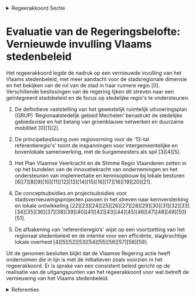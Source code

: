

<details>
        <summary>Regeerakkoord Sectie </summary>
        <p>2.2.7 Vernieuwde invulling Vlaams stedenbeleid Binnen het instrumentarium van het Stedenbeleid wordt meer aandacht ontwik-keld voor de stadsregionale dimensie. Hierbij houden we de focus op de 13 centrumsteden, maar bekijken we ook de rol van de stad in haar ruimere regio. </p>
        </details> 

# Evaluatie van de Regeringsbelofte: Vernieuwde invulling Vlaams stedenbeleid

Het regeerakkoord legde de nadruk op een vernieuwde invulling van het Vlaams stedenbeleid, met meer aandacht voor de stadsregionale dimensie en het bekijken van de rol van de stad in haar ruimere regio \[0\]. Verschillende beslissingen van de regering lijken dit streven naar een geïntegreerd stadsbeleid en de focus op stedelijke regio's te ondersteunen.

1. De definitieve vaststelling van het gewestelijk ruimtelijk uitvoeringsplan (GRUP) ‘Regionaalstedelijk gebied Mechelen’ benadrukt de stedelijke gebiedsvisie en het belang van groenblauwe netwerken en duurzame mobiliteit \[0\]\[1\]\[2\].

2. De principebeslissing over regiovorming voor de '13-tal referentieregio's' toont de inspanningen voor intergemeentelijke en bovenlokale samenwerking, met de burgemeesters als spil \[3\]\[4\]\[5\]. 

3. Het Plan Vlaamse Veerkracht en de Slimme Regio Vlaanderen zetten in op het bundelen van de innovatiekracht van ondernemingen en het ondersteunen van implementatie en kennisopbouw bij lokale besturen \[6\]\[7\]\[8\]\[9\]\[10\]\[11\]\[12\]\[13\]\[14\]\[15\]\[16\]\[17\]\[18\]\[19\]\[20\]\[21\].

4. De conceptsubsidies en projectsubsidies voor stadsvernieuwingsprojecten passen in het streven naar kernversterking en lokale ontwikkeling \[22\]\[23\]\[24\]\[25\]\[26\]\[27\]\[28\]\[29\]\[30\]\[31\]\[32\]\[33\]\[34\]\[35\]\[36\]\[37\]\[38\]\[39\]\[40\]\[41\]\[42\]\[43\]\[44\]\[45\]\[46\]\[47\]\[48\]\[49\]\[50\]\[51\].

5. De afbakening van 'referentieregio’s' wijst op een voortzetting van het regionaal stedenbeleid en de intentie voor een efficiënte, slagkrachtige lokale overheid \[4\]\[5\]\[52\]\[53\]\[54\]\[55\]\[56\]\[57\]\[58\]\[59\].

Uit de genomen besluiten blijkt dat de Vlaamse Regering actie heeft ondernomen die in lijn is met de initiatieven zoals voorzien in het regeerakkoord. Er is sprake van een consistent beleid gericht op de realisatie van de uitgangspunten van het regeerakkoord voor wat betreft de vernieuwing van het Vlaams stedenbeleid.

<details>
        <summary> Referenties</summary>
        **[\[0\]](https://beslissingenvlaamseregering.vlaanderen.be/?search=Vaststelling%20gewestelijk%20ruimtelijk%20uitvoeringsplan%20%E2%80%98Regionaalstedelijk%20gebied%20Mechelen%E2%80%99&dateOption=select&startDate=2022-12-23T09%3A00%3A00Z&endDate=2022-12-23T09%3A00%3A00Z)** : **(2022-12-23)** Vaststelling gewestelijk ruimtelijk uitvoeringsplan ‘Regionaalstedelijk gebied Mechelen’ 

**[\[1\]](https://beslissingenvlaamseregering.vlaanderen.be/?search=Vaststelling%20gewestelijk%20ruimtelijk%20uitvoeringsplan%20%E2%80%98Regionaalstedelijk%20gebied%20Mechelen%E2%80%99&dateOption=select&startDate=2022-11-10T07%3A00%3A00Z&endDate=2022-11-10T07%3A00%3A00Z)** : **(2022-11-10)** Vaststelling gewestelijk ruimtelijk uitvoeringsplan ‘Regionaalstedelijk gebied Mechelen’ 

**[\[2\]](https://beslissingenvlaamseregering.vlaanderen.be/?search=Opstart%20ge%C3%AFntegreerd%20planningsproces%20gewestelijk%20ruimtelijk%20uitvoeringsplan%20%E2%80%98regionaalstedelijk%20gebied%20Mechelen%E2%80%99&dateOption=select&startDate=2020-07-17T08%3A00%3A00Z&endDate=2020-07-17T08%3A00%3A00Z)** : **(2020-07-17)** Opstart geïntegreerd planningsproces gewestelijk ruimtelijk uitvoeringsplan ‘regionaalstedelijk gebied Mechelen’ 

**[\[3\]](https://beslissingenvlaamseregering.vlaanderen.be/?search=Regiovorming%20met%20intergemeentelijke%20en%20bovenlokale%20samenwerking&dateOption=select&startDate=2020-10-09T08%3A00%3A00Z&endDate=2020-10-09T08%3A00%3A00Z)** : **(2020-10-09)** Regiovorming met intergemeentelijke en bovenlokale samenwerking 

**[\[4\]](https://beslissingenvlaamseregering.vlaanderen.be/?search=Regiovorming%3A%20afbakening%20referentieregio%E2%80%99s%20en%20vervolgtraject&dateOption=select&startDate=2021-03-12T09%3A00%3A00Z&endDate=2021-03-12T09%3A00%3A00Z)** : **(2021-03-12)** Regiovorming: afbakening referentieregio’s en vervolgtraject 

**[\[5\]](https://beslissingenvlaamseregering.vlaanderen.be/?search=Decreet%20regiovorming%20lokaal%20bestuur&dateOption=select&startDate=2022-07-08T08%3A00%3A00Z&endDate=2022-07-08T08%3A00%3A00Z)** : **(2022-07-08)** Decreet regiovorming lokaal bestuur 

**[\[6\]](https://beslissingenvlaamseregering.vlaanderen.be/?search=Plan%20Vlaamse%20Veerkracht%3A%20Uitbouw%20Slimme%20Regio%20Vlaanderen%20door%20samenbrengen%20innovatiecapaciteit%20ondernemingen%20en%20stimuleren%20implementatie%20en%20kennisopbouw%20bij%20lokale%20besturen&dateOption=select&startDate=2021-06-04T08%3A00%3A00Z&endDate=2021-06-04T08%3A00%3A00Z)** : **(2021-06-04)** Plan Vlaamse Veerkracht: Uitbouw Slimme Regio Vlaanderen door samenbrengen innovatiecapaciteit ondernemingen en stimuleren implementatie en kennisopbouw bij lokale besturen 

**[\[7\]]** : **(2020-07-17)**  

**[\[8\]](https://beslissingenvlaamseregering.vlaanderen.be/?search=Plan%20Vlaamse%20Veerkracht%3A%20inhaalbeweging%20vernieuwing%20bedrijventerreinen&dateOption=select&startDate=2021-12-17T09%3A00%3A00Z&endDate=2021-12-17T09%3A00%3A00Z)** : **(2021-12-17)** Plan Vlaamse Veerkracht: inhaalbeweging vernieuwing bedrijventerreinen 

**[\[9\]](https://beslissingenvlaamseregering.vlaanderen.be/?search=Plan%20Vlaamse%20Veerkracht%3A%20Investeren%20in%20kernversterking%20via%20projectoproepen&dateOption=select&startDate=2022-02-25T09%3A00%3A00Z&endDate=2022-02-25T09%3A00%3A00Z)** : **(2022-02-25)** Plan Vlaamse Veerkracht: Investeren in kernversterking via projectoproepen 

**[\[10\]](https://beslissingenvlaamseregering.vlaanderen.be/?search=Verdeling%20overgedragen%20provinciale%20investeringsmiddelen&dateOption=select&startDate=2020-03-20T09%3A00%3A00Z&endDate=2020-03-20T09%3A00%3A00Z)** : **(2020-03-20)** Verdeling overgedragen provinciale investeringsmiddelen 

**[\[11\]](https://beslissingenvlaamseregering.vlaanderen.be/?search=Plan%20Vlaamse%20Veerkracht%3A%20investeren%20in%20handelskernversterking%20via%20projectoproepen&dateOption=select&startDate=2021-03-12T09%3A00%3A00Z&endDate=2021-03-12T09%3A00%3A00Z)** : **(2021-03-12)** Plan Vlaamse Veerkracht: investeren in handelskernversterking via projectoproepen 

**[\[12\]]** : **(2019-12-20)**  

**[\[13\]](https://beslissingenvlaamseregering.vlaanderen.be/?search=Visienota%20%27Vlaanderen%20en%20het%20Noorden%27&dateOption=select&startDate=2021-03-19T09%3A00%3A00Z&endDate=2021-03-19T09%3A00%3A00Z)** : **(2021-03-19)** Visienota 'Vlaanderen en het Noorden' 

**[\[14\]](https://beslissingenvlaamseregering.vlaanderen.be/?search=Plan%20Vlaamse%20Veerkracht%3A%20Subsidi%C3%ABring%20en%20ondersteuning%20van%20de%20lokale%20besturen%20in%20functie%20van%20het%20realiseren%20van%20samenwerkingsverbanden%20ge%C3%AFntegreerd%20breed%20onthaal%20in%20heel%20Vlaanderen%20en%20Brussel&dateOption=select&startDate=2021-07-16T06%3A00%3A00Z&endDate=2021-07-16T06%3A00%3A00Z)** : **(2021-07-16)** Plan Vlaamse Veerkracht: Subsidiëring en ondersteuning van de lokale besturen in functie van het realiseren van samenwerkingsverbanden geïntegreerd breed onthaal in heel Vlaanderen en Brussel 

**[\[15\]](https://beslissingenvlaamseregering.vlaanderen.be/?search=Startnota%20ge%C3%AFntegreerd%20planningsproces%20gewestelijk%20ruimtelijk%20uitvoeringsplan%20%E2%80%98Optimalisatie%20N8%20in%20het%20Schelde-Leie%20Interfluvium%E2%80%99&dateOption=select&startDate=2022-07-15T08%3A00%3A00Z&endDate=2022-07-15T08%3A00%3A00Z)** : **(2022-07-15)** Startnota geïntegreerd planningsproces gewestelijk ruimtelijk uitvoeringsplan ‘Optimalisatie N8 in het Schelde-Leie Interfluvium’ 

**[\[16\]](https://beslissingenvlaamseregering.vlaanderen.be/?search=Vlaams%20standpunt%20wat%20betreft%20het%20stabiliteits-%20en%20groeipact&dateOption=select&startDate=2022-01-14T09%3A00%3A00Z&endDate=2022-01-14T09%3A00%3A00Z)** : **(2022-01-14)** Vlaams standpunt wat betreft het stabiliteits- en groeipact 

**[\[17\]](https://beslissingenvlaamseregering.vlaanderen.be/?search=Visienota%20%27Beleidsmaatregelen%20voor%20de%20her-%20en%20nevenbestemming%20van%20parochiekerken%20in%20Vlaanderen%27&dateOption=select&startDate=2021-07-16T06%3A00%3A00Z&endDate=2021-07-16T06%3A00%3A00Z)** : **(2021-07-16)** Visienota 'Beleidsmaatregelen voor de her- en nevenbestemming van parochiekerken in Vlaanderen' 

**[\[18\]](https://beslissingenvlaamseregering.vlaanderen.be/?search=Aanpak%20besteding%20middelen%20voor%20verderzetting%20onderbouwde%20aanpak%20energiebesparing%20gebouwenpark%20sector%20Welzijn%2C%20Volksgezondheid%20en%20Gezin&dateOption=select&startDate=2023-11-23T16%3A00%3A00Z&endDate=2023-11-23T16%3A00%3A00Z)** : **(2023-11-23)** Aanpak besteding middelen voor verderzetting onderbouwde aanpak energiebesparing gebouwenpark sector Welzijn, Volksgezondheid en Gezin 

**[\[19\]](https://beslissingenvlaamseregering.vlaanderen.be/?search=Voortgangsrapportage%20van%20het%20ge%C3%AFntegreerde%20planningsproces%20voor%20het%20gewestelijk%20ruimtelijk%20uitvoeringsplan%20%E2%80%9CRuimtelijke%20herinrichting%20van%20de%20Ring%20rond%20Brussel%20%28R0%29%20%E2%80%93%20deel%20Noord%E2%80%9D&dateOption=select&startDate=2022-07-15T08%3A00%3A00Z&endDate=2022-07-15T08%3A00%3A00Z)** : **(2022-07-15)** Voortgangsrapportage van het geïntegreerde planningsproces voor het gewestelijk ruimtelijk uitvoeringsplan “Ruimtelijke herinrichting van de Ring rond Brussel (R0) – deel Noord” 

**[\[20\]](https://beslissingenvlaamseregering.vlaanderen.be/?search=Plan%20Vlaamse%20Veerkracht%3A%20subsidie%20projecten%20City%20of%20Things%202022&dateOption=select&startDate=2022-12-16T09%3A00%3A00Z&endDate=2022-12-16T09%3A00%3A00Z)** : **(2022-12-16)** Plan Vlaamse Veerkracht: subsidie projecten City of Things 2022 

**[\[21\]](https://beslissingenvlaamseregering.vlaanderen.be/?search=Plan%20Vlaamse%20Veerkracht%3A%20100%20miljoen%20euro%20voor%20versnellen%20infrastructuurinvesteringen%20Vlaamse%20cultuursector&dateOption=select&startDate=2021-04-23T08%3A00%3A00Z&endDate=2021-04-23T08%3A00%3A00Z)** : **(2021-04-23)** Plan Vlaamse Veerkracht: 100 miljoen euro voor versnellen infrastructuurinvesteringen Vlaamse cultuursector 

**[\[22\]](https://beslissingenvlaamseregering.vlaanderen.be/?search=Oproep%20tot%20erkenning%20en%20financiering%20van%20een%20Steunpunt%20Bestuurlijke%20Vernieuwing%202021-2025&dateOption=select&startDate=2020-07-17T08%3A00%3A00Z&endDate=2020-07-17T08%3A00%3A00Z)** : **(2020-07-17)** Oproep tot erkenning en financiering van een Steunpunt Bestuurlijke Vernieuwing 2021-2025 

**[\[23\]](https://beslissingenvlaamseregering.vlaanderen.be/?search=Conceptsubsidies%20stadsvernieuwingsprojecten%20oproep%202023&dateOption=select&startDate=2023-11-10T09%3A00%3A00Z&endDate=2023-11-10T09%3A00%3A00Z)** : **(2023-11-10)** Conceptsubsidies stadsvernieuwingsprojecten oproep 2023 

**[\[24\]](https://beslissingenvlaamseregering.vlaanderen.be/?search=Instrumentendecreet%20omgevingsbeleid&dateOption=select&startDate=2019-12-20T17%3A30%3A00Z&endDate=2019-12-20T17%3A30%3A00Z)** : **(2019-12-20)** Instrumentendecreet omgevingsbeleid 

**[\[25\]](https://beslissingenvlaamseregering.vlaanderen.be/?search=Conceptsubsidies%20stadsvernieuwingsprojecten%20oproep%202022&dateOption=select&startDate=2022-12-09T09%3A00%3A00Z&endDate=2022-12-09T09%3A00%3A00Z)** : **(2022-12-09)** Conceptsubsidies stadsvernieuwingsprojecten oproep 2022 

**[\[26\]](https://beslissingenvlaamseregering.vlaanderen.be/?search=Projectsubsidi%C3%ABring%20stadsvernieuwingsprojecten%20in%20het%20kader%20van%20de%20oproep%202020&dateOption=select&startDate=2020-12-18T09%3A00%3A00Z&endDate=2020-12-18T09%3A00%3A00Z)** : **(2020-12-18)** Projectsubsidiëring stadsvernieuwingsprojecten in het kader van de oproep 2020 

**[\[27\]](https://beslissingenvlaamseregering.vlaanderen.be/?search=Verlenging%20termijn%20enkele%20thematische%20stadsvernieuwingsprojecten%202019%20en%202018&dateOption=select&startDate=2022-10-21T08%3A00%3A00Z&endDate=2022-10-21T08%3A00%3A00Z)** : **(2022-10-21)** Verlenging termijn enkele thematische stadsvernieuwingsprojecten 2019 en 2018 

**[\[28\]](https://beslissingenvlaamseregering.vlaanderen.be/?search=Projectsubsidies%20oproep%20stadsvernieuwing%202023&dateOption=select&startDate=2023-12-15T09%3A00%3A00Z&endDate=2023-12-15T09%3A00%3A00Z)** : **(2023-12-15)** Projectsubsidies oproep stadsvernieuwing 2023 

**[\[29\]](https://beslissingenvlaamseregering.vlaanderen.be/?search=Vlaams%20fonds%20voor%20stimulering%20van%20%28groot%29stedelijke%20en%20plattelandsinvesteringen%3A%20wijzigingsbesluit&dateOption=select&startDate=2023-02-17T09%3A00%3A00Z&endDate=2023-02-17T09%3A00%3A00Z)** : **(2023-02-17)** Vlaams fonds voor stimulering van (groot)stedelijke en plattelandsinvesteringen: wijzigingsbesluit 

**[\[30\]](https://beslissingenvlaamseregering.vlaanderen.be/?search=Conceptsubsidie%205%20stadsvernieuwingsprojecten%20oproep%202021&dateOption=select&startDate=2021-12-17T09%3A00%3A00Z&endDate=2021-12-17T09%3A00%3A00Z)** : **(2021-12-17)** Conceptsubsidie 5 stadsvernieuwingsprojecten oproep 2021 

**[\[31\]](https://beslissingenvlaamseregering.vlaanderen.be/?search=Oproep%202019%20voor%20stadsvernieuwingsprojecten%3A%20conceptsubsidies&dateOption=select&startDate=2019-11-15T09%3A00%3A00Z&endDate=2019-11-15T09%3A00%3A00Z)** : **(2019-11-15)** Oproep 2019 voor stadsvernieuwingsprojecten: conceptsubsidies 

**[\[32\]](https://beslissingenvlaamseregering.vlaanderen.be/?search=Vlaams%20fonds%20voor%20stimulering%20van%20%28groot%29stedelijke%20en%20plattelandsinvesteringen%3A%20wijzigingsbesluit&dateOption=select&startDate=2023-04-21T08%3A00%3A00Z&endDate=2023-04-21T08%3A00%3A00Z)** : **(2023-04-21)** Vlaams fonds voor stimulering van (groot)stedelijke en plattelandsinvesteringen: wijzigingsbesluit 

**[\[33\]](https://beslissingenvlaamseregering.vlaanderen.be/?search=Toekenning%20conceptsubsidie%205%20stadsvernieuwingsprojecten&dateOption=select&startDate=2020-11-27T09%3A00%3A00Z&endDate=2020-11-27T09%3A00%3A00Z)** : **(2020-11-27)** Toekenning conceptsubsidie 5 stadsvernieuwingsprojecten 

**[\[34\]](https://beslissingenvlaamseregering.vlaanderen.be/?search=Actualisatienota%20planprogramma%20Vlaamse%20Rand%3A%20evaluatie%20en%20opstart%20fase%202&dateOption=select&startDate=2021-07-09T08%3A00%3A00Z&endDate=2021-07-09T08%3A00%3A00Z)** : **(2021-07-09)** Actualisatienota planprogramma Vlaamse Rand: evaluatie en opstart fase 2 

**[\[35\]](https://beslissingenvlaamseregering.vlaanderen.be/?search=Projectsubsidi%C3%ABring%20aan%20thematische%20stadsvernieuwingsprojecten%20in%20het%20kader%20van%20de%20oproep%202020%20%E2%80%98Digitale%20en%20sociaal-gedreven%20innovatie%20ter%20versterking%20van%20de%20stedelijke%20economie%E2%80%99%20en%20aanvullende%20facultatieve%20subsidie%20aan%20het%20project%20in%20Leuven&dateOption=select&startDate=2020-12-18T09%3A00%3A00Z&endDate=2020-12-18T09%3A00%3A00Z)** : **(2020-12-18)** Projectsubsidiëring aan thematische stadsvernieuwingsprojecten in het kader van de oproep 2020 ‘Digitale en sociaal-gedreven innovatie ter versterking van de stedelijke economie’ en aanvullende facultatieve subsidie aan het project in Leuven 

**[\[36\]](https://beslissingenvlaamseregering.vlaanderen.be/?search=Plan%20Vlaamse%20Veerkracht%3A%20groenblauwe%20infrastructuur%20-%20ontharden%20en%20vergroenen%20binnen%20lokale%20besturen&dateOption=select&startDate=2022-10-28T08%3A00%3A00Z&endDate=2022-10-28T08%3A00%3A00Z)** : **(2022-10-28)** Plan Vlaamse Veerkracht: groenblauwe infrastructuur - ontharden en vergroenen binnen lokale besturen 

**[\[37\]](https://beslissingenvlaamseregering.vlaanderen.be/?search=Plan%20Vlaamse%20Veerkracht%3A%20investeringssubsidies%20voor%20culturele%20topinfrastructuur%20en%20cultuurinfrastructuur%20van%20bovenlokaal%20belang&dateOption=select&startDate=2022-12-09T09%3A00%3A00Z&endDate=2022-12-09T09%3A00%3A00Z)** : **(2022-12-09)** Plan Vlaamse Veerkracht: investeringssubsidies voor culturele topinfrastructuur en cultuurinfrastructuur van bovenlokaal belang 

**[\[38\]](https://beslissingenvlaamseregering.vlaanderen.be/?search=Beleidsprioriteiten%20bovenlokale%20cultuurwerking&dateOption=select&startDate=2020-06-26T08%3A00%3A00Z&endDate=2020-06-26T08%3A00%3A00Z)** : **(2020-06-26)** Beleidsprioriteiten bovenlokale cultuurwerking 

**[\[39\]](https://beslissingenvlaamseregering.vlaanderen.be/?search=Naar%20een%20kader%20voor%20het%20Vlaams%20kennisveiligheidsbeleid&dateOption=select&startDate=2022-10-28T08%3A00%3A00Z&endDate=2022-10-28T08%3A00%3A00Z)** : **(2022-10-28)** Naar een kader voor het Vlaams kennisveiligheidsbeleid 

**[\[40\]]** : **(2020-04-24)**  

**[\[41\]]** : **(2020-06-12)**  

**[\[42\]](https://beslissingenvlaamseregering.vlaanderen.be/?search=Projectsubsidie%20thematische%20stadsvernieuwingsprojecten&dateOption=select&startDate=2022-12-16T09%3A00%3A00Z&endDate=2022-12-16T09%3A00%3A00Z)** : **(2022-12-16)** Projectsubsidie thematische stadsvernieuwingsprojecten 

**[\[43\]](https://beslissingenvlaamseregering.vlaanderen.be/?search=Plan%20Vlaamse%20Veerkracht%3A%20versterking%20mentaal%20welzijn%20via%20acties%20%27Zorgzame%20Buurten%27&dateOption=select&startDate=2021-04-30T08%3A00%3A00Z&endDate=2021-04-30T08%3A00%3A00Z)** : **(2021-04-30)** Plan Vlaamse Veerkracht: versterking mentaal welzijn via acties 'Zorgzame Buurten' 

**[\[44\]](https://beslissingenvlaamseregering.vlaanderen.be/?search=Geactualiseerd%20meerjarenplan%20verdeling%20provinciale%20investeringsmiddelen%202018-2024%20en%20verdeling%20overgedragen%20provinciale%20investeringsmiddelen%20begrotingsjaar%202021&dateOption=select&startDate=2021-04-23T08%3A00%3A00Z&endDate=2021-04-23T08%3A00%3A00Z)** : **(2021-04-23)** Geactualiseerd meerjarenplan verdeling provinciale investeringsmiddelen 2018-2024 en verdeling overgedragen provinciale investeringsmiddelen begrotingsjaar 2021 

**[\[45\]](https://beslissingenvlaamseregering.vlaanderen.be/?search=Vlaamse%20havenstrategie&dateOption=select&startDate=2021-12-17T09%3A00%3A00Z&endDate=2021-12-17T09%3A00%3A00Z)** : **(2021-12-17)** Vlaamse havenstrategie 

**[\[46\]](https://beslissingenvlaamseregering.vlaanderen.be/?search=Voorontwerp%20van%20decreet%20over%20de%20bovenlokale%20cultuurwerking&dateOption=select&startDate=2023-05-26T08%3A00%3A00Z&endDate=2023-05-26T08%3A00%3A00Z)** : **(2023-05-26)** Voorontwerp van decreet over de bovenlokale cultuurwerking 

**[\[47\]](https://beslissingenvlaamseregering.vlaanderen.be/?search=Schriftelijke%20vraag%20van%2031%20januari%202022%20van%20de%20heer%20Brecht%20Warnez%2C%20gesteld%20aan%20alle%20Vlaamse%20ministers%2C%20betreffende%20%22Beleidsdomeinen%20%E2%80%93%20Financiering%20steden%20en%20gemeenten%20West-Vlaanderen%22&dateOption=select&startDate=2022-02-04T09%3A00%3A00Z&endDate=2022-02-04T09%3A00%3A00Z)** : **(2022-02-04)** Schriftelijke vraag van 31 januari 2022 van de heer Brecht Warnez, gesteld aan alle Vlaamse ministers, betreffende "Beleidsdomeinen – Financiering steden en gemeenten West-Vlaanderen" 

**[\[48\]](https://beslissingenvlaamseregering.vlaanderen.be/?search=Instrumentendecreet%20omgevingsbeleid&dateOption=select&startDate=2023-05-26T08%3A00%3A00Z&endDate=2023-05-26T08%3A00%3A00Z)** : **(2023-05-26)** Instrumentendecreet omgevingsbeleid 

**[\[49\]](https://beslissingenvlaamseregering.vlaanderen.be/?search=Verzamelbesluit%20regiovorming%3A%20wijziging%20Energie-%20en%20Onroerenderfgoedbesluit&dateOption=select&startDate=2023-10-20T08%3A00%3A00Z&endDate=2023-10-20T08%3A00%3A00Z)** : **(2023-10-20)** Verzamelbesluit regiovorming: wijziging Energie- en Onroerenderfgoedbesluit 

**[\[50\]](https://beslissingenvlaamseregering.vlaanderen.be/?search=Visienota%3A%20%27Vlaamse%20regionale%20luchthavens%202040%27&dateOption=select&startDate=2022-12-23T09%3A00%3A00Z&endDate=2022-12-23T09%3A00%3A00Z)** : **(2022-12-23)** Visienota: 'Vlaamse regionale luchthavens 2040' 

**[\[51\]](https://beslissingenvlaamseregering.vlaanderen.be/?search=Projectsubsidie%20stadsvernieuwingsprojecten&dateOption=select&startDate=2022-12-09T09%3A00%3A00Z&endDate=2022-12-09T09%3A00%3A00Z)** : **(2022-12-09)** Projectsubsidie stadsvernieuwingsprojecten 

**[\[52\]](https://beslissingenvlaamseregering.vlaanderen.be/?search=Werkwijze%20stedelijke%20emissievrije%20zones%20distributie&dateOption=select&startDate=2021-07-16T06%3A00%3A00Z&endDate=2021-07-16T06%3A00%3A00Z)** : **(2021-07-16)** Werkwijze stedelijke emissievrije zones distributie 

**[\[53\]](https://beslissingenvlaamseregering.vlaanderen.be/?search=Verlenging%20thematische%20stadsvernieuwingsprojecten%20%E2%80%98Digitale%20en%20sociaal-gedreven%20innovatie%20ter%20versterking%20van%20de%20stedelijke%20economie%E2%80%99&dateOption=select&startDate=2023-06-16T08%3A00%3A00Z&endDate=2023-06-16T08%3A00%3A00Z)** : **(2023-06-16)** Verlenging thematische stadsvernieuwingsprojecten ‘Digitale en sociaal-gedreven innovatie ter versterking van de stedelijke economie’ 

**[\[54\]](https://beslissingenvlaamseregering.vlaanderen.be/?search=Conceptnota%3A%20%E2%80%9CDe%20Vlaamse%20overheid%20dynamiseren%20via%205-sporenbeleid%E2%80%9D&dateOption=select&startDate=2021-06-25T08%3A00%3A00Z&endDate=2021-06-25T08%3A00%3A00Z)** : **(2021-06-25)** Conceptnota: “De Vlaamse overheid dynamiseren via 5-sporenbeleid” 

**[\[55\]](https://beslissingenvlaamseregering.vlaanderen.be/?search=Conceptnota%3A%20%E2%80%9CDe%20Vlaamse%20overheid%20dynamiseren%20via%205-sporenbeleid%E2%80%9D&dateOption=select&startDate=2021-10-29T09%3A15%3A00Z&endDate=2021-10-29T09%3A15%3A00Z)** : **(2021-10-29)** Conceptnota: “De Vlaamse overheid dynamiseren via 5-sporenbeleid” 

**[\[56\]](https://beslissingenvlaamseregering.vlaanderen.be/?search=Verzamelbesluit%20regiovorming%3A%20wijziging%20Energie-%20en%20Onroerenderfgoedbesluit&dateOption=select&startDate=2023-07-14T08%3A00%3A00Z&endDate=2023-07-14T08%3A00%3A00Z)** : **(2023-07-14)** Verzamelbesluit regiovorming: wijziging Energie- en Onroerenderfgoedbesluit 

**[\[57\]](https://beslissingenvlaamseregering.vlaanderen.be/?search=Verdeling%20overgedragen%20investeringsmiddelen&dateOption=select&startDate=2023-09-29T08%3A00%3A00Z&endDate=2023-09-29T08%3A00%3A00Z)** : **(2023-09-29)** Verdeling overgedragen investeringsmiddelen 

**[\[58\]](https://beslissingenvlaamseregering.vlaanderen.be/?search=Decreet%20regiovorming%20en%20wijziging%20decreet%20lokaal%20bestuur%3A%20referentieregio%27s&dateOption=select&startDate=2022-10-14T08%3A00%3A00Z&endDate=2022-10-14T08%3A00%3A00Z)** : **(2022-10-14)** Decreet regiovorming en wijziging decreet lokaal bestuur: referentieregio's 

**[\[59\]](https://beslissingenvlaamseregering.vlaanderen.be/?search=Grensregionale%20samenwerking%20Vlaanderen-Nederland&dateOption=select&startDate=2023-06-09T08%3A00%3A00Z&endDate=2023-06-09T08%3A00%3A00Z)** : **(2023-06-09)** Grensregionale samenwerking Vlaanderen-Nederland 
        </details> 

